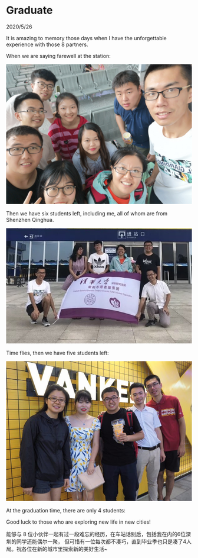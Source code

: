 # Graduate
2020/5/26

It is amazing to memory those days when I have the unforgettable experience with those
8 partners.

When we are saying farewell at the station:

![](./nine_total.jpg)

Then we have six students left, including me, all of whom are from Shenzhen Qinghua.

![](./six_all.jpg)

Time flies, then we have five students left:

![](./five_partial.jpg)

At the graduation time, there are only 4 students:

Good luck to those who are exploring new life in new cities!

能够与 8 位小伙伴一起有过一段难忘的经历，在车站话别后，包括我在内的6位深圳的同学还能偶尔一聚，
但可惜有一位每次都不凑巧，直到毕业季也只是凑了4人局。祝各位在新的城市里探索新的美好生活~